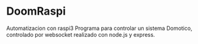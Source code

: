 # DoomRaspi
Automatizacion con raspi3
Programa para  controlar  un sistema  Domotico, controlado  por websocket 
realizado con node.js  y express.
